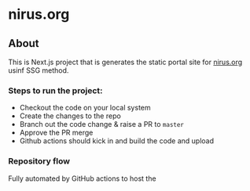 # nirus.org

## About
This is Next.js project that is generates the static portal site for [nirus.org](https://nirus.org) usinf SSG method.

### Steps to run the project:

 - Checkout the code on your local system
 - Create the changes to the repo
 - Branch out the code change & raise a PR to `master`
 - Approve the PR merge
 - Github actions should kick in and build the code and upload

### Repository flow
Fully automated by GitHub actions to host the 
